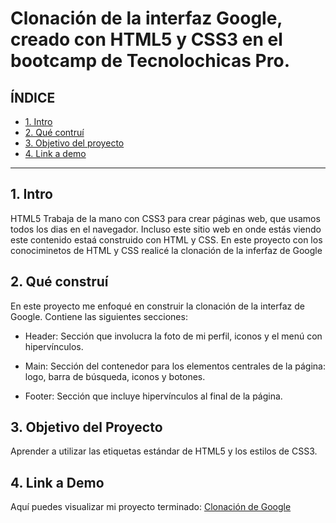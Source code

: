 # Clonación de la interfaz Google, creado con HTML5 y CSS3 en el bootcamp de Tecnolochicas Pro.


## **ÍNDICE**

* [1. Intro](#)
* [2. Qué contruí](#)
* [3. Objetivo del proyecto](#)
* [4. Link a demo](#)

****

## 1. Intro

HTML5 Trabaja de la mano con CSS3 para crear páginas web, que usamos todos los dias en el navegador. Incluso este sitio web en onde estás viendo este contenido estaá construido con HTML y CSS. En este proyecto con los conociminetos de HTML y CSS realicé la clonación de la inferfaz de Google

## 2. Qué construí

En este proyecto me enfoqué en construir la clonación de la interfaz de Google. Contiene las siguientes secciones:

* Header: Sección que involucra la foto de mi perfil, iconos y el menú con hipervínculos.

* Main: Sección del contenedor para los elementos centrales de la página: logo, barra de búsqueda, iconos y botones.

* Footer: Sección que incluye hipervínculos al final de la página.

## 3. Objetivo del Proyecto
Aprender a utilizar las etiquetas estándar de HTML5 y los estilos de CSS3.

## 4. Link a Demo
Aquí puedes visualizar mi proyecto terminado: [Clonación de Google](#)
